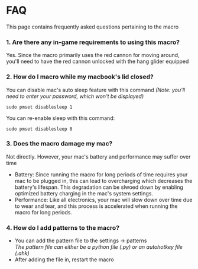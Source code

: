 # FAQ
This page contains frequently asked questions pertaining to the macro

### 1. Are there any in-game requirements to using this macro?
Yes. Since the macro primarily uses the red cannon for moving around, you'll need to have the red cannon unlocked with the hang glider equipped

### 2. How do I macro while my macbook's lid closed?
You can disable mac's auto sleep feature with this command
*(Note: you'll need to enter your password, which won't be displayed)*
```console
sudo pmset disablesleep 1
```
You can re-enable sleep with this command:
```console
sudo pmset disablesleep 0
```

### 3. Does the macro damage my mac?

Not directly. However, your mac's battery and performance may suffer over time
- Battery:
  Since running the macro for long periods of time requires your mac to be plugged in, this can lead to overcharging which decreases the battery's lifespan. This degradation can be slwoed down by enabling optimized battery charging in the mac's system settings.
- Performance:
  Like all electronics, your mac will slow down over time due to wear and tear, and this process is accelerated when running the macro for long periods.

### 4. How do I add patterns to the macro?
 - You can add the pattern file to the settings -> patterns<br>
*The pattern file can either be a python file (.py) or an autohotkey file (.ahk)*
- After adding the file in, restart the macro
